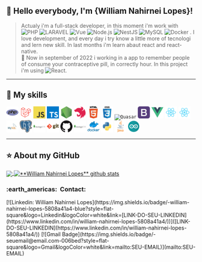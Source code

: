## 💜 Hello everybody, I'm <strong>{William Nahirnei Lopes}!</strong>

> Actualy i'm a full-stack developer, in this moment i'm work with 
![PHP](https://img.shields.io/badge/PHP-777BB4?style=flat&logo=php&logoColor=white)
![LARAVEL](https://img.shields.io/badge/Laravel-FF2D20?style=flat&logo=laravel&logoColor=white) 
![Vue](https://img.shields.io/badge/Vue.js-35495E?style=flat&logo=vue.js&logoColor=4FC08D) 
![Node.js](https://img.shields.io/badge/Node.js-43853D?style=flat&logo=node.js&logoColor=white) 
![NestJS](https://img.shields.io/badge/nestjs-%23E0234E.svg?style=flat&logo=nestjs&logoColor=white)
![MySQL](https://img.shields.io/badge/MySQL-00000F?style=flat&logo=mysql&logoColor=white)
![Docker](https://img.shields.io/badge/docker-%230db7ed.svg?style=flat&logo=docker&logoColor=white)
.
I love development, and every day i try know a little more of tecnologi  and lern new skill. In last months i'm learn abaut react and react-native.</br>
🔭 Now in september of 2022 i working in a app to remember people of consume your contraceptive pill, in correctly hour. In this project i'm using ![React](https://img.shields.io/badge/React_Native-20232A?flat&logo=react&logoColor=61DAFB).

----

## 🚀 My skills

<code><img height="32" src="https://raw.githubusercontent.com/github/explore/80688e429a7d4ef2fca1e82350fe8e3517d3494d/topics/php/php.png" alt="PHP"/></code>
<code><img height="32" src="https://raw.githubusercontent.com/github/explore/80688e429a7d4ef2fca1e82350fe8e3517d3494d/topics/laravel/laravel.png" alt="Laravel"/></code>
<code><img height="32" src="https://raw.githubusercontent.com/github/explore/80688e429a7d4ef2fca1e82350fe8e3517d3494d/topics/javascript/javascript.png" alt="Javascript"/></code>
<code><img height="32" src="https://raw.githubusercontent.com/github/explore/80688e429a7d4ef2fca1e82350fe8e3517d3494d/topics/typescript/typescript.png" alt="Typescript"/></code>
<code><img height="32" src="https://raw.githubusercontent.com/github/explore/80688e429a7d4ef2fca1e82350fe8e3517d3494d/topics/nodejs/nodejs.png" alt="Nodejs"/></code>
<code><img height="32" src="https://raw.githubusercontent.com/github/explore/80688e429a7d4ef2fca1e82350fe8e3517d3494d/topics/nestjs/nestjs.png" alt="Nestjs"/></code>
<code><img height="32" src="https://raw.githubusercontent.com/github/explore/80688e429a7d4ef2fca1e82350fe8e3517d3494d/topics/html/html.png" alt="HTML5"/></code>
<code><img height="32" src="https://raw.githubusercontent.com/github/explore/80688e429a7d4ef2fca1e82350fe8e3517d3494d/topics/css/css.png" alt="CSS"/></code>
<code><img height="32" src="https://encrypted-tbn0.gstatic.com/images?q=tbn:ANd9GcTXCOMVMnce1PhBXNIYxeZPwTBT-qT8g-dAUTOkklerzg&s" alt="Quasar"/></code>
<code><img height="32" src="https://raw.githubusercontent.com/github/explore/80688e429a7d4ef2fca1e82350fe8e3517d3494d/topics/bootstrap/bootstrap.png" alt="Bootstrap"/></code>
<code><img height="32" src="https://raw.githubusercontent.com/github/explore/80688e429a7d4ef2fca1e82350fe8e3517d3494d/topics/vue/vue.png" alt="Vuejs"/></code>
<code><img height="32" src="https://raw.githubusercontent.com/github/explore/80688e429a7d4ef2fca1e82350fe8e3517d3494d/topics/react/react.png" alt="React"/></code>
<code><img height="32" src="https://raw.githubusercontent.com/github/explore/80688e429a7d4ef2fca1e82350fe8e3517d3494d/topics/react-native/react-native.png" alt="React Native"/></code>
<code><img height="32" src="https://raw.githubusercontent.com/github/explore/80688e429a7d4ef2fca1e82350fe8e3517d3494d/topics/mysql/mysql.png" alt="MySQL"/></code>
<code><img height="32" src="https://raw.githubusercontent.com/github/explore/80688e429a7d4ef2fca1e82350fe8e3517d3494d/topics/postgresql/postgresql.png" alt="PostegreSQL"/></code>
<code><img height="32" src="https://raw.githubusercontent.com/github/explore/80688e429a7d4ef2fca1e82350fe8e3517d3494d/topics/mongodb/mongodb.png" alt="MongoDB"/></code>
<code><img height="32" src="https://raw.githubusercontent.com/github/explore/80688e429a7d4ef2fca1e82350fe8e3517d3494d/topics/git/git.png" alt="Git"/></code>
<code><img height="32" src="https://raw.githubusercontent.com/github/explore/80688e429a7d4ef2fca1e82350fe8e3517d3494d/topics/github/github.png" alt="Github"/></code>
<code><img height="32" src="https://raw.githubusercontent.com/github/explore/80688e429a7d4ef2fca1e82350fe8e3517d3494d/topics/mongodb/mongodb.png" alt="MongoDB"/></code>
<code><img height="32" src="https://raw.githubusercontent.com/github/explore/80688e429a7d4ef2fca1e82350fe8e3517d3494d/topics/docker/docker.png" alt="Docker"/></code>
<code><img height="32" src="https://raw.githubusercontent.com/github/explore/80688e429a7d4ef2fca1e82350fe8e3517d3494d/topics/python/python.png" alt="Python"/></code>
<code><img height="32" src="https://raw.githubusercontent.com/github/explore/80688e429a7d4ef2fca1e82350fe8e3517d3494d/topics/java/java.png" alt="Java"/></code>
<code><img height="32" src="https://raw.githubusercontent.com/github/explore/80688e429a7d4ef2fca1e82350fe8e3517d3494d/topics/arduino/arduino.png" alt="Arduino"/></code>

---

## ⭐ About my GitHub

<a href="https://github.com/Gurupreet">
  <img align="center" src="https://github-readme-stats.vercel.app/api/top-langs/?username=WilliamNahirnei&theme=dracula&hide_langs_below=1" />
</a>

<a href="https://github.com/Gurupreet">
 <img align="center" src="https://github-readme-stats.vercel.app/api?username=WilliamNahirnei&show_icons=true&theme=dracula&line_height=27" alt="**William Nahirnei Lopes** github stats"/>
</a>

</br>

<h3> :earth_americas: &nbsp;Contact: </h3> 
[![Linkedin: William Nahirnei Lopes](https://img.shields.io/badge/-william-nahirnei-lopes-5808a41a4-blue?style=flat-square&logo=Linkedin&logoColor=white&link=[LINK-DO-SEU-LINKEDIN](https://www.linkedin.com/in/william-nahirnei-lopes-5808a41a4/))]([LINK-DO-SEU-LINKEDIN](https://www.linkedin.com/in/william-nahirnei-lopes-5808a41a4/))
[![Gmail Badge](https://img.shields.io/badge/-seuemail@email.com-006bed?style=flat-square&logo=Gmail&logoColor=white&link=mailto:SEU-EMAIL)](mailto:SEU-EMAIL)
